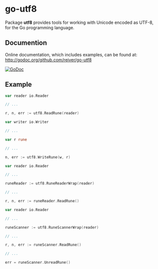 # go-utf8

Package **utf8** provides tools for working with Unicode encoded as UTF-8, for the Go programming language.


## Documention

Online documentation, which includes examples, can be found at: http://godoc.org/github.com/reiver/go-utf8

[![GoDoc](https://godoc.org/github.com/reiver/go-utf8?status.svg)](https://godoc.org/github.com/reiver/go-utf8)


## Example

```go
var reader io.Reader

// ...

r, n, err := utf8.ReadRune(reader)
```

```go
var writer io.Writer

// ...

var r rune

// ...

n, err := utf8.WriteRune(w, r)
```

```go
var reader io.Reader

// ...

runeReader := utf8.RuneReaderWrap(reader)

// ...

r, n, err := runeReader.ReadRune()
```

```go
var reader io.Reader

// ...

runeScanner := utf8.RuneScannerWrap(reader)

// ...

r, n, err := runeScanner.ReadRune()

// ...

err = runeScanner.UnreadRune()
```
